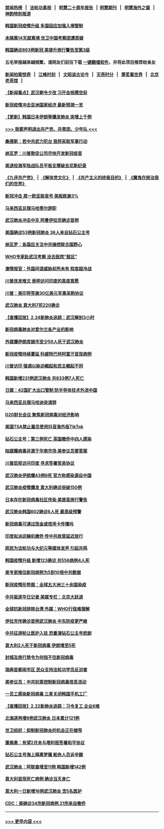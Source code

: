 #### [禁闻热榜](热点新闻.md?=0)  &nbsp;&nbsp;|&nbsp;&nbsp; [法轮功真相](https://github.com/gfw-breaker/truth/blob/master/README.md?=0) &nbsp;&nbsp;|&nbsp;&nbsp; [明慧二十周年报告](https://github.com/gfw-breaker/mh-reports/blob/master/README.md?=0) &nbsp;&nbsp;|&nbsp;&nbsp;[明慧期刊](https://github.com/gfw-breaker/mh-qikan) &nbsp;&nbsp;|&nbsp;&nbsp; [明慧海外之窗](https://github.com/gfw-breaker/mh-news/blob/master/README.md?=0) &nbsp;&nbsp;|&nbsp;&nbsp; [神韵特别报道](https://github.com/gfw-breaker/mh-news/blob/master/shenyun.md?=0)
#### [韩国新冠疫情升级 多国因应加强入境管制](../pages/nsc418/n11894334.md?t=02251901) 
#### [未隔离14天就离境 世卫中国考察团遭质疑](../pages/nsc418/n11893756.md?t=02251901) 
#### [韩国确诊893例新冠 美提升旅行警告至第3级](../pages/nsc418/n11893662.md?t=02251901) 
#### 五毛举报越来越频繁，请网友们前往下载 [一键翻墙软件](https://github.com/gfw-breaker/ssr-accounts)，并将此项目推荐给亲友
#### [新闻拍案惊奇](https://github.com/gfw-breaker/banned-news/blob/master/pages/link4.md) &nbsp;&nbsp;|&nbsp;&nbsp; [江峰时刻](https://github.com/gfw-breaker/banned-news/blob/master/pages/link4.md) &nbsp;&nbsp;|&nbsp;&nbsp; [文昭谈古论今](https://github.com/gfw-breaker/banned-news/blob/master/pages/link4.md) &nbsp;&nbsp;|&nbsp;&nbsp; [天亮时分](https://github.com/gfw-breaker/banned-news/blob/master/pages/link4.md) &nbsp;&nbsp;|&nbsp;&nbsp; [萧茗看世界](https://github.com/gfw-breaker/banned-news/blob/master/pages/link4.md) &nbsp;&nbsp;|&nbsp;&nbsp; [北京老茶馆](https://github.com/gfw-breaker/banned-news/blob/master/pages/link4.md) &nbsp;&nbsp;|&nbsp;&nbsp; 
#### [【新闻看点】武汉朝令夕改 习开会规模空前](../pages/nsc418/n11892858.md?t=02251901) 
#### [新冠疫情冲击亚洲国家经济 最新预测一览](../pages/nsc418/n11893339.md?t=02251901) 
#### [【更新】韩国日本伊朗等爆发肺炎 突增上千例](../pages/nsc418/n11890652.md?t=02251901) 
#### [>>> 我要声明退出共产党、共青团、少年队 <<<](https://github.com/begood0513/goodnews/blob/master/quit/letter.md) 
#### [桑德斯：若中共武力犯台 我将采取军事行动](../pages/nsc418/n11893282.md?t=02251901) 
#### [纳瓦罗：川普敦促公司尽快开发新冠疫苗](../pages/nsc418/n11893211.md?t=02251901) 
#### [美退役海军陆战队员平板支撑破吉尼斯纪录](../pages/nsc418/n11893022.md?t=02251901) 
#### [《九评共产党》](https://github.com/begood0513/9ping.md/blob/master/README.md) &nbsp;|&nbsp; [《解体党文化》](../../../../jtdwh.md/blob/master/README.md)  &nbsp;|&nbsp; [《共产主义的终极目的》](../../../../gczydzjmd.md/blob/master/README.md) &nbsp;|&nbsp; [《魔鬼在统治我们的世界》](../../../../mgztzwmdsj.md/blob/master/README.md) 
#### [新冠冲击 周一欧亚股哀号 美股跌逾3%](../pages/nsc418/n11892648.md?t=02251901) 
#### [马来西亚总理马哈蒂尔辞职](../pages/nsc418/n11892792.md?t=02251901) 
#### [武汉肺炎冲击中东 阿曼伊拉克确诊首例](../pages/nsc418/n11892871.md?t=02251901) 
#### [美国确诊53例新冠肺炎 36人来自钻石公主号](../pages/nsc418/n11892877.md?t=02251901) 
#### [纳瓦罗：各国应关注中共操控联合国野心](../pages/nsc418/n11892856.md?t=02251901) 
#### [WHO专家赴武汉考察 没去医院“脏区”](../pages/nsc418/n11892736.md?t=02251901) 
#### [澳情报官：外国间谍威胁前所未有 程度超冷战](../pages/nsc418/n11892672.md?t=02251901) 
#### [川普连发推文 表明访问印度的高度意愿](../pages/nsc418/n11891927.md?t=02251901) 
#### [川普：美印将签逾30亿美元军事采购协议](../pages/nsc418/n11892494.md?t=02251901) 
#### [武汉肺炎 意大利7死220确诊](../pages/nsc418/n11892166.md?t=02251901) 
#### [【直播回放】2.24新肺炎追踪：武汉解封3小时](../pages/nsc418/n11892242.md?t=02251901) 
#### [新冠病毒肺炎对爱尔兰各产业的影响](../pages/nsc418/n11892328.md?t=02251901) 
#### [外媒爆伊朗库姆市至少50人死于武汉肺炎](../pages/nsc418/n11891996.md?t=02251901) 
#### [新冠疫情持续蔓延 科威特巴林阿富汗首现病例](../pages/nsc418/n11892052.md?t=02251901) 
#### [川普访印 强调以胁迫崛起和民主崛起不同](../pages/nsc418/n11891855.md?t=02251901) 
#### [韩国新增231例武汉肺炎 共833例7人死亡](../pages/nsc418/n11891919.md?t=02251901) 
#### [日媒：42国扩大出口管制 防半导体技术外流中国](../pages/nsc418/n11891730.md?t=02251901) 
#### [马来西亚总理马哈迪突请辞](../pages/nsc418/n11891521.md?t=02251901) 
#### [G20财长会议 聚焦新冠病毒对经济影响](../pages/nsc418/n11890400.md?t=02251901) 
#### [美国TSA禁止雇员使用抖音海外版TikTok](../pages/nsc418/n11890500.md?t=02251901) 
#### [钻石公主号：第三例死亡 英国撤侨中四人感染](../pages/nsc418/n11890293.md?t=02251901) 
#### [陆媒曝病毒非源于华南市场 美参议员要答案](../pages/nsc418/n11890306.md?t=02251901) 
#### [川普启程访问印度 寻求签署贸易协议](../pages/nsc418/n11890275.md?t=02251901) 
#### [武汉肺炎伊朗爆43例8死 官方称感染源自中国](../pages/nsc418/n11890128.md?t=02251901) 
#### [武汉肺炎疫情爆发 意大利确诊突破150例](../pages/nsc418/n11889926.md?t=02251901) 
#### [日本存在新冠病毒社区传染 美提高旅行警告](../pages/nsc418/n11889917.md?t=02251901) 
#### [武汉肺炎韩国602确诊6人死 最高级预警](../pages/nsc418/n11889715.md?t=02251901) 
#### [新冠病毒可通过现金或信用卡传播吗](../pages/nsc418/n11886629.md?t=02251901) 
#### [印度拟派运输机撤侨 传中共故意延迟放行](../pages/nsc418/n11889362.md?t=02251901) 
#### [网民为法轮功与大纪元等媒体发声 引起共鸣](../pages/nsc418/n11889143.md?t=02251901) 
#### [韩国疫情升级 新增123确诊 共556病例4人死](../pages/nsc418/n11888882.md?t=02251901) 
#### [美专家推估新冠病例为5到10倍中共数据](../pages/nsc418/n11884404.md?t=02251901) 
#### [新冠疫情形势图：全球五大洲三十余国染疫](../pages/nsc418/n11888454.md?t=02251901) 
#### [中共驱逐华日记者 美媒专栏：北京大跃退](../pages/nsc418/n11888453.md?t=02251901) 
#### [全球抗新冠排除台湾 外媒：WHO行径难理解](../pages/nsc418/n11888248.md?t=02251901) 
#### [伊拉克传确诊首例武汉肺炎 中东防疫更严峻](../pages/nsc418/n11888333.md?t=02251901) 
#### [中共征游轮让医护入驻 恐重演钻石公主号悲剧](../pages/nsc418/n11888077.md?t=02251901) 
#### [意大利2人死于新冠病毒 伊朗增至5死](../pages/nsc418/n11888083.md?t=02251901) 
#### [封城及旅行禁令为何挡不住新冠病毒](../pages/nsc418/n11888067.md?t=02251901) 
#### [瑞典首都闹市区 民众支持法轮功学员反迫害](../pages/nsc418/n11886192.md?t=02251901) 
#### [美参议员：中共刻意控制新冠病毒信息流动](../pages/nsc418/n11887949.md?t=02251901) 
#### [一员工感染新冠病毒 三星关闭韩国手机工厂](../pages/nsc418/n11887983.md?t=02251901) 
#### [【直播回放】2.22新肺炎追踪：习令复工 企业6难](../pages/nsc418/n11887888.md?t=02251901) 
#### [北海道再增8例武汉肺炎 日本累计121例](../pages/nsc418/n11887417.md?t=02251901) 
#### [世卫组织：抑制新冠肺炎的机会正在缩窄](../pages/nsc418/n11886977.md?t=02251901) 
#### [蓬佩奥：有望2月末与塔利班签署和平协议](../pages/nsc418/n11887248.md?t=02251901) 
#### [钻石公主号海上隔离梦魇 船务人员诉辛酸](../pages/nsc418/n11887145.md?t=02251901) 
#### [武汉肺炎：阿联酋增至11例 韩国新增142例](../pages/nsc418/n11887047.md?t=02251901) 
#### [意大利首现死亡病例 确诊当天身亡](../pages/nsc418/n11886856.md?t=02251901) 
#### [意大利一日新增16例武汉肺炎 含5名医护](../pages/nsc418/n11886558.md?t=02251901) 
#### [CDC：美确诊34宗新冠病例 21宗来自撤侨](../pages/nsc418/n11886795.md?t=02251901) 

----
#### [ >>> 更早内容 <<< ](../indexes/nsc418-earlier.md)
